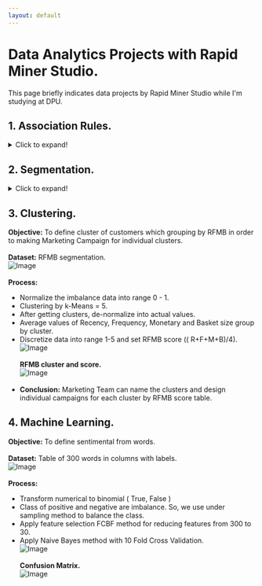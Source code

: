 ```yaml
---
layout: default
---
```


# Data Analytics Projects with Rapid Miner Studio.
This page briefly indicates data projects by Rapid Miner Studio while I'm studying at DPU.<br />

## 1. Association Rules.

<details>
  <summary>Click to expand!</summary>
  
  **Objective:** To find Frequent Item Sets and Association Rules for making Maketing Promotions.<br /><br />
  **Dataset:** Basic example transactions of Super Market.<br />
  ![Image](https://github.com/Pakkawatk/portfolio/blob/gh-pages/img/rap_asso1.PNG?raw=true)<br /><br />
  **Process:**
    - Transform table by pivot product name and sum value.<br />
    - Transform number to binomial. ( True and False )<br />
    - Apply FP-Growth method, minimum support = 0.5.<br />
    - Apply Association Rules, Minimum confidence = 0.8.<br />
  ![Image](https://github.com/Pakkawatk/portfolio/blob/gh-pages/img/rap_asso2.PNG?raw=true)<br /><br />
  Result of FP-Growth method to find frequent item sets at minimum support = 0.5.<br />
  ![Image](https://github.com/Pakkawatk/portfolio/blob/gh-pages/img/rap_asso3.PNG?raw=true)<br /><br />
  Result of Association Rules, to find Lift at minimum confidence = 0.8.<br /> 
  ![Image](https://github.com/Pakkawatk/portfolio/blob/gh-pages/img/rap_asso4.PNG?raw=true)<br />
    - **Conclusion:** We can make promotions by above frequent item sets with confident pick up set = 100% and the pick up set (Lift) is 1.333 times of pick up one.
</details>

## 2. Segmentation.

<details>
  <summary>Click to expand!</summary>
  
  **Objective:** To segment the customers by RFMB method and frequent shopping time of each customers for making Marketing Campaigns.<br /><br />
  **Dataset:** Transactions of Shopping Mall.<br />
  ![Image](https://github.com/Pakkawatk/portfolio/blob/gh-pages/img/rap_rfm1.PNG?raw=true)<br /><br />
  **Process:**
    - Filter customers in UK and do feature engineering by creating and aggregating sum total prize attribute.<br />
    - Extract Days and Hours from Transactions and discretize into Day of Week and Period of Times.<br />
    - Do RFM segmentation by generating Recency, Frequency, Monetary and Basket Size.<br />
  ![Image](https://github.com/Pakkawatk/portfolio/blob/gh-pages/img/rap_rfm2.PNG?raw=true)<br /><br />
  ![Image](https://github.com/Pakkawatk/portfolio/blob/gh-pages/img/rap_rfm2_1.PNG?raw=true)<br /><br />
  **RFMB for each customers.**<br />
  ![Image](https://github.com/Pakkawatk/portfolio/blob/gh-pages/img/rap_rfm3.PNG?raw=true)<br /><br />
  **Shopping period of each customers.**<br />
  ![Image](https://github.com/Pakkawatk/portfolio/blob/gh-pages/img/rap_rfm4.PNG?raw=true)<br />
    - **Conclusion:** We got RFMB table and shopping period for analyzing Marketing Campaign and Clustering.
</details>

## 3. Clustering.
**Objective:** To define cluster of customers which grouping by RFMB in order to making Marketing Campaign for individual clusters.<br /><br />
**Dataset:** RFMB segmentation.<br />
![Image](https://github.com/Pakkawatk/portfolio/blob/gh-pages/img/rap_clus1.PNG?raw=true)<br /><br />
**Process:**
- Normalize the imbalance data into range 0 - 1.<br />
- Clustering by k-Means = 5.<br />
- After getting clusters, de-normalize into actual values.
- Average values of Recency, Frequency, Monetary and Basket size group by cluster.
- Discretize data into range 1-5 and set RFMB score (( R+F+M+B)/4).
![Image](https://github.com/Pakkawatk/portfolio/blob/gh-pages/img/rap_clus2.PNG?raw=true)<br /><br />
**RFMB cluster and score.**<br />
![Image](https://github.com/Pakkawatk/portfolio/blob/gh-pages/img/rap_clus4.PNG?raw=true)<br /><br />
- **Conclusion:** Marketing Team can name the clusters and design individual campaigns for each cluster by RFMB score table.<br />

## 4. Machine Learning.
**Objective:** To define sentimental from words.<br /><br />
**Dataset:** Table of 300 words in columns with labels.<br />
![Image](https://github.com/Pakkawatk/portfolio/blob/gh-pages/img/rap_ML1.PNG?raw=true)<br /><br />
**Process:**
- Transform numerical to binomial ( True, False )<br />
- Class of positive and negative are imbalance. So, we use under sampling method to balance the class.<br />
- Apply feature selection FCBF method for reducing features from 300 to 30.<br />
- Apply Naive Bayes method with 10 Fold Cross Validation.<br />
![Image](https://github.com/Pakkawatk/portfolio/blob/gh-pages/img/rap_ML2.PNG?raw=true)<br /><br />
**Confusion Matrix.**<br />
![Image](https://github.com/Pakkawatk/portfolio/blob/gh-pages/img/rap_ML3.PNG?raw=true)<br /><br />
